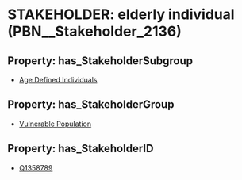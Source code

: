 # STAKEHOLDER: __elderly individual__ (PBN__Stakeholder_2136)

## Property: has_StakeholderSubgroup

* [Age Defined Individuals](PBN__StakeholderSubgroup_77)

## Property: has_StakeholderGroup

* [Vulnerable Population](PBN__StakeholderGroup_6)

## Property: has_StakeholderID

* [Q1358789](Q1358789)

